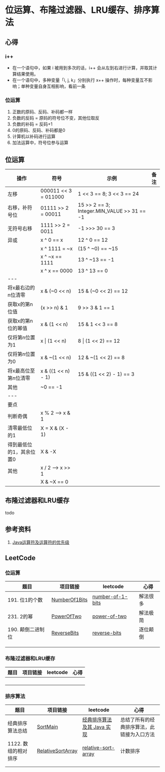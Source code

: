 # 位运算、布隆过滤器、LRU缓存、排序算法

## 心得

### i++
- 在一个语句中，如果 i 被用到多次的话，i++ 会从左到右进行计算，并取其计算结果使用。
- 在一个语句中，多种变量「i, j, k」分别执行 x++ 操作时，每种变量互不影响；单种变量自身互相影响，看前一条

### 位运算
1. 正数的原码、反码、补码都一样
2. 负数的反码 = 原码的符号位不变，其他位取反
3. 负数的补码 = 反码+1
4. 0的原码、反码、补码都是0
5. 计算机以补码进行运算
6. 加法运算中，符号位参与运算

## 位运算
| 操作 | 符号 | 示例 | 备注 |
|---|---|---|---|
|左移|000011 << 3 = 011000|1 << 3 == 8; 3 << 3 == 24| |
|右移，补符号位|01111 >> 2 = 00011|15 >> 2 == 3; Integer.MIN_VALUE >> 31 == -1| |
|无符号右移|1111 >> 2 = 0011|-1 >>> 30 == 3| |
|异或|x ^ 0 == x| 12 ^ 0 == 12 | |
|   |x ^ 1111 = ~x|(15 ^ ~0) == ~15 | |
|   |x ^ ~x == 1111| 13 ^ ~13 == -1 | |
|   |x ^ x == 0000|  13 ^ 13 == 0 | |
|---||||
|将x最右边的n位清零|x & (~0 << n)|15 & (~0 << 2) == 12||
|获取x的第n位值|(x >> n) & 1|9 >> 3 & 1 == 1||
|获取x的第n位的幂值|x & (1 << n)|15 & 1 << 3 == 8||
|仅将第n位置为1|x &#124; (1 << n)|8 &#124; (1 << 2) == 12||
|仅将第n位置为0|x & ~(1 << n)|12 & ~(1 << 2) == 8||
|将x最高位至第n位清零|x & ((1 << n) - 1)|15 & ((1 << 2) - 1) == 3||
|其他| ~0 == -1 |||
|---||||
|要点||||
|判断奇偶|x % 2  —> x & 1|||
|清零最低位的1|X = X & (X - 1)|||
|得到最低位的1，其余位置0|X & -X|||
|  其他  | x / 2 —> x >> 1|||
|       |X & ~X == 0|||


## 布隆过滤器和LRU缓存
todo

## 参考资料
1. [Java运算符及运算符的优先级](https://www.jianshu.com/p/9d2204712097)

## LeetCode

### 位运算
| 题目 | 项目链接 | leetcode | 心得 |
|---|---|---|---|
| 191. 位1的个数 | [NumberOf1Bits](leetcode8/NumberOf1Bits.java) | [number-of-1-bits](https://leetcode-cn.com/problems/number-of-1-bits/) | 解法很多 |
| 231. 2的幂 | [PowerOfTwo](leetcode8/PowerOfTwo.java) | [power-of-two](https://leetcode-cn.com/problems/power-of-two/) | 解法极简 |
| 190. 颠倒二进制位 | [ReverseBits](leetcode8/ReverseBits.java) | [reverse-bits](https://leetcode-cn.com/problems/reverse-bits/) | 逐位颠倒 |
|  | []() | []() |   |
|  | []() | []() |   |
|  |  |  |   |

### 布隆过滤器和LRU缓存
| 题目 | 项目链接 | leetcode | 心得 |
|---|---|---|---|
|  | []() | []() |   |
|  | []() | []() |   |
|  | []() | []() |   |
|  |  |  |   |

### 排序算法
| 题目 | 项目链接 | leetcode | 心得 |
|---|---|---|---|
| 经典排序算法总结 | [SortMain](leetcode8/sort) | [经典排序算法及其 Java 实现](https://www.jianshu.com/p/8e708994e123) | 总结了所有的经典排序算法，此链接为入口方法 |
| 1122. 数组的相对排序 | [RelativeSortArray](leetcode8/RelativeSortArray.java) | [relative-sort-array](https://leetcode-cn.com/problems/relative-sort-array/) | 计数排序 |
|  | []() | []() |   |
|  |  |  |   |
